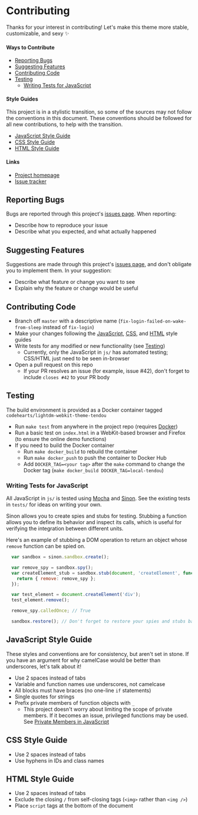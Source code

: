 # Contributing

Thanks for your interest in contributing! Let's make this theme more stable, customizable, and sexy :sparkles:

#### Ways to Contribute

- [Reporting Bugs](#reporting-bugs)
- [Suggesting Features](#suggesting-features)
- [Contributing Code](#contributing-code)
- [Testing](#testing)
  - [Writing Tests for JavaScript](#writing-tests-for-javascript)

#### Style Guides

This project is in a stylistic transition, so some of the sources may not follow the conventions in this document. These conventions should be followed for all new contributions, to help with the transition.

- [JavaScript Style Guide](#javascript-style-guide)
- [CSS Style Guide](#css-style-guide)
- [HTML Style Guide](#html-style-guide)

#### Links

- [Project homepage](https://github.com/codehearts/lightdm-webkit-theme-tendou)
- [Issue tracker](https://github.com/codehearts/lightdm-webkit-theme-tendou/issues)


## Reporting Bugs

Bugs are reported through this project's [issues page](https://github.com/codehearts/lightdm-webkit-theme-tendou/issues). When reporting:

- Describe how to reproduce your issue
- Describe what you expected, and what actually happened


## Suggesting Features

Suggestions are made through this project's [issues page](https://github.com/codehearts/lightdm-webkit-theme-tendou/issues), and don't obligate you to implement them. In your suggestion:

- Describe what feature or change you want to see
- Explain why the feature or change would be useful



## Contributing Code

- Branch off `master` with a descriptive name (`fix-login-failed-on-wake-from-sleep` instead of `fix-login`)
- Make your changes following the [JavaScript](#javascript-style-guide), [CSS](#css-style-guide), and [HTML](#html-style-guide) style guides
- Write tests for any modified or new functionality (see [Testing](#testing))
  - Currently, only the JavaScript in `js/` has automated testing; CSS/HTML just need to be seen in-browser
- Open a pull request on this repo
  - If your PR resolves an issue (for example, issue #42), don't forget to include `closes #42` to your PR body



## Testing

The build environment is provided as a Docker container tagged `codehearts/lightdm-webkit-theme-tendou`

- Run `make test` from anywhere in the project repo (requires [Docker](https://www.docker.com))
- Run a basic test on `index.html` in a WebKit-based browser and Firefox (to ensure the online demo functions)
- If you need to build the Docker container
  - Run `make docker_build` to rebuild the container
  - Run `make docker_push` to push the container to Docker Hub
  - Add `DOCKER_TAG=<your tag>` after the `make` command to change the Docker tag (`make docker_build DOCKER_TAG=local-tendou`)

### Writing Tests for JavaScript

All JavaScript in `js/` is tested using [Mocha](https://mochajs.org/) and [Sinon](http://sinonjs.org/). See the existing tests in `tests/` for ideas on writing your own.

Sinon allows you to create spies and stubs for testing. Stubbing a function allows you to define its behavior and inspect its calls, which is useful for verifying the integration between different units.

Here's an example of stubbing a DOM operation to return an object whose `remove` function can be spied on.

```js
  var sandbox = sinon.sandbox.create();

  var remove_spy = sandbox.spy();
  var createElement_stub = sandbox.stub(document, 'createElement', function() {
    return { remove: remove_spy };
  });

  var test_element = document.createElement('div');
  test_element.remove();

  remove_spy.calledOnce; // True

  sandbox.restore(); // Don't forget to restore your spies and stubs back to their original functions!
```


## JavaScript Style Guide

These styles and conventions are for consistency, but aren't set in stone. If you have an argument for why camelCase would be better than underscores, let's talk about it!

- Use 2 spaces instead of tabs
- Variable and function names use underscores, not camelcase
- All blocks must have braces (no one-line `if` statements)
- Single quotes for strings
- Prefix private members of function objects with `_`
  - This project doesn't worry about limiting the scope of private members. If it becomes an issue, privileged functions may be used. See [Private Members in JavaScript](http://www.crockford.com/javascript/private.html)


## CSS Style Guide

- Use 2 spaces instead of tabs
- Use hyphens in IDs and class names


## HTML Style Guide

- Use 2 spaces instead of tabs
- Exclude the closing `/` from self-closing tags (`<img>` rather than `<img />`)
- Place `script` tags at the bottom of the document
